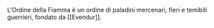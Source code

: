 L'Ordine della Fiamma è un ordine di paladini mercenari, fieri e temibili guerrieri, fondato da [[Evendur]].

